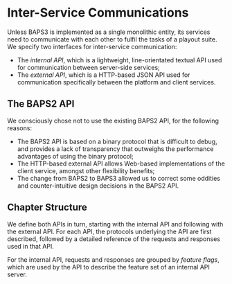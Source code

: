 # Inter-Service Communications

Unless BAPS3 is implemented as a single monolithic entity, its services need to
communicate with each other to fulfil the tasks of a playout suite.  We specify
two interfaces for inter-service communication:

* The _internal API_, which is a lightweight, line-orientated textual API used
  for communication between server-side services;
* The _external API_, which is a HTTP-based JSON API used for communication
  specifically between the platform and client services.

## The BAPS2 API

We consciously chose not to use the existing BAPS2 API, for the following
reasons:

* The BAPS2 API is based on a binary protocol that is difficult to debug, and
  provides a lack of transparency that outweighs the performance advantages of
  using the binary protocol;
* The HTTP-based external API allows Web-based implementations of the client
  service, amongst other flexibility benefits;
* The change from BAPS2 to BAPS3 allowed us to correct some oddities and
  counter-intuitive design decisions in the BAPS2 API.

## Chapter Structure

We define both APIs in turn, starting with the internal API and following with
the external API.  For each API, the protocols underlying the API are first
described, followed by a detailed reference of
the requests and responses used in that API.

For the internal API, requests and responses are grouped by _feature flags_,
which are used by the API to describe the feature set of an internal API server.
